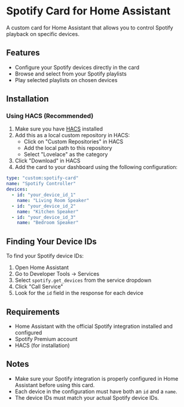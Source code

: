 # Spotify Card for Home Assistant

A custom card for Home Assistant that allows you to control Spotify playback on specific devices.

## Features

- Configure your Spotify devices directly in the card
- Browse and select from your Spotify playlists
- Play selected playlists on chosen devices

## Installation

### Using HACS (Recommended)

1. Make sure you have [HACS](https://hacs.xyz/) installed
2. Add this as a local custom repository in HACS:
   - Click on "Custom Repositories" in HACS
   - Add the local path to this repository
   - Select "Lovelace" as the category
3. Click "Download" in HACS
4. Add the card to your dashboard using the following configuration:

```yaml
type: "custom:spotify-card"
name: "Spotify Controller"
devices:
  - id: "your_device_id_1"
    name: "Living Room Speaker"
  - id: "your_device_id_2"
    name: "Kitchen Speaker"
  - id: "your_device_id_3"
    name: "Bedroom Speaker"
```

## Finding Your Device IDs

To find your Spotify device IDs:

1. Open Home Assistant
2. Go to Developer Tools → Services
3. Select `spotify.get_devices` from the service dropdown
4. Click "Call Service"
5. Look for the `id` field in the response for each device

## Requirements

- Home Assistant with the official Spotify integration installed and configured
- Spotify Premium account
- HACS (for installation)

## Notes

- Make sure your Spotify integration is properly configured in Home Assistant before using this card.
- Each device in the configuration must have both an `id` and a `name`.
- The device IDs must match your actual Spotify device IDs.
